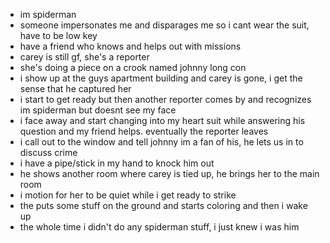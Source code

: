 - im spiderman
- someone impersonates me and disparages me so i cant wear the suit, have to be low key
- have a friend who knows and helps out with missions
- carey is still gf, she's a reporter
- she's doing a piece on a crook named johnny long con
- i show up at the guys apartment building and carey is gone, i get the sense that he captured her
- i start to get ready but then another reporter comes by and recognizes im spiderman but doesnt see my face
- i face away and start changing into my heart suit while answering his question and my friend helps. eventually the reporter leaves
- i call out to the window and tell johnny im a fan of his, he lets us in to discuss crime
- i have a pipe/stick in my hand to knock him out
- he shows another room where carey is tied up, he brings her to the main room
- i motion for her to be quiet while i get ready to strike
- the puts some stuff on the ground and starts coloring and then i wake up
- the whole time i didn't do any spiderman stuff, i just knew i was him
